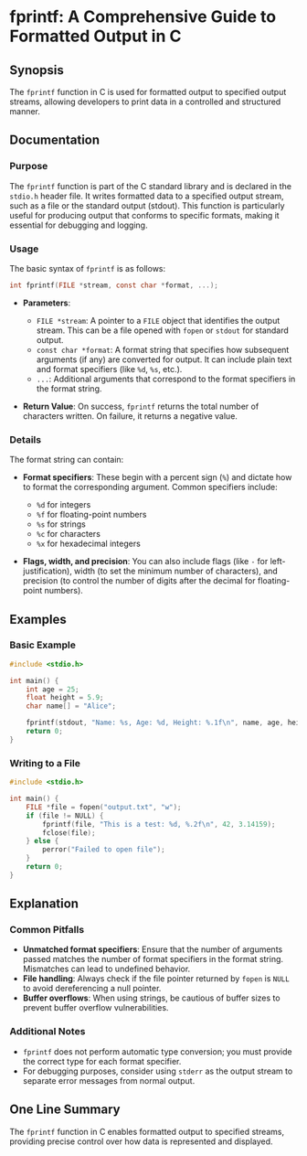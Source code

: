 <!--
Meta Description: # fprintf: A Comprehensive Guide to Formatted Output in C ## Synopsis The `fprintf` function in C is used for formatted output to specified output str...
Meta Keywords: file, output, format, fprintf, specifiers
-->

# fprintf: A Comprehensive Guide to Formatted Output in C

## Synopsis
The `fprintf` function in C is used for formatted output to specified output streams, allowing developers to print data in a controlled and structured manner.

## Documentation

### Purpose
The `fprintf` function is part of the C standard library and is declared in the `stdio.h` header file. It writes formatted data to a specified output stream, such as a file or the standard output (stdout). This function is particularly useful for producing output that conforms to specific formats, making it essential for debugging and logging.

### Usage
The basic syntax of `fprintf` is as follows:

```c
int fprintf(FILE *stream, const char *format, ...);
```

- **Parameters**:
  - `FILE *stream`: A pointer to a `FILE` object that identifies the output stream. This can be a file opened with `fopen` or `stdout` for standard output.
  - `const char *format`: A format string that specifies how subsequent arguments (if any) are converted for output. It can include plain text and format specifiers (like `%d`, `%s`, etc.).
  - `...`: Additional arguments that correspond to the format specifiers in the format string.

- **Return Value**: On success, `fprintf` returns the total number of characters written. On failure, it returns a negative value.

### Details
The format string can contain:
- **Format specifiers**: These begin with a percent sign (`%`) and dictate how to format the corresponding argument. Common specifiers include:
  - `%d` for integers
  - `%f` for floating-point numbers
  - `%s` for strings
  - `%c` for characters
  - `%x` for hexadecimal integers

- **Flags, width, and precision**: You can also include flags (like `-` for left-justification), width (to set the minimum number of characters), and precision (to control the number of digits after the decimal for floating-point numbers).

## Examples

### Basic Example

```c
#include <stdio.h>

int main() {
    int age = 25;
    float height = 5.9;
    char name[] = "Alice";

    fprintf(stdout, "Name: %s, Age: %d, Height: %.1f\n", name, age, height);
    return 0;
}
```

### Writing to a File

```c
#include <stdio.h>

int main() {
    FILE *file = fopen("output.txt", "w");
    if (file != NULL) {
        fprintf(file, "This is a test: %d, %.2f\n", 42, 3.14159);
        fclose(file);
    } else {
        perror("Failed to open file");
    }
    return 0;
}
```

## Explanation

### Common Pitfalls
- **Unmatched format specifiers**: Ensure that the number of arguments passed matches the number of format specifiers in the format string. Mismatches can lead to undefined behavior.
- **File handling**: Always check if the file pointer returned by `fopen` is `NULL` to avoid dereferencing a null pointer.
- **Buffer overflows**: When using strings, be cautious of buffer sizes to prevent buffer overflow vulnerabilities.

### Additional Notes
- `fprintf` does not perform automatic type conversion; you must provide the correct type for each format specifier.
- For debugging purposes, consider using `stderr` as the output stream to separate error messages from normal output.

## One Line Summary
The `fprintf` function in C enables formatted output to specified streams, providing precise control over how data is represented and displayed.